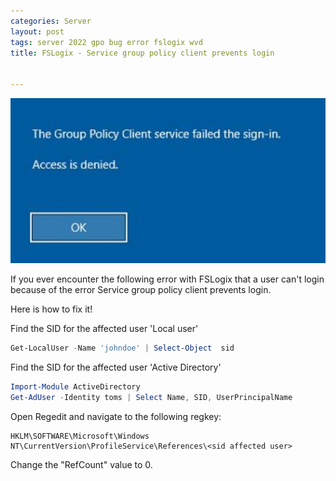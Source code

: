 ```yaml
---
categories: Server
layout: post
tags: server 2022 gpo bug error fslogix wvd
title: FSLogix - Service group policy client prevents login


---
```


![Assign users](/assets/GrouppolicyClientServiceFailedTheSignIn/error.png)

If you ever encounter the following error with FSLogix that a user can't login because of the error Service group policy client prevents login.

Here is how to fix it!


Find the SID for the affected user 'Local user'

```powershell
Get-LocalUser -Name 'johndoe' | Select-Object  sid
```

Find the SID for the affected user 'Active Directory'

```powershell
Import-Module ActiveDirectory
Get-AdUser -Identity toms | Select Name, SID, UserPrincipalName
```

Open Regedit and navigate to the following regkey:

```
HKLM\SOFTWARE\Microsoft\Windows NT\CurrentVersion\ProfileService\References\<sid affected user>
```

Change the "RefCount" value to 0.